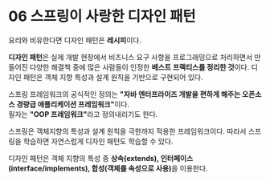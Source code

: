 # 06 스프링이 사랑한 디자인 패턴

요리와 비유한다면 디자인 패턴은 <strong>레시피</strong>이다.  

<strong>디자인 패턴</strong>은 실제 개발 현장에서 비즈니스 요구 사항을 프로그래밍으로 처리하면서 만들어진 다양한 해결책 중에 많은 사람들이 인정한 <strong>베스트 프랙티스를 정리한 것</strong>이다.
디자인 패턴은 객체 지향 특성과 설계 원칙을 기반으로 구현되어 있다.  

스프링 프레임워크의 공식적인 정의는 <strong>"자바 엔터프라이즈 개발을 편하게 해주는 오픈소스 경량급 애플리케이션 프레임워크"</strong>이다.  
필자는 <strong>"OOP 프레임워크"</strong>라고 정의내리기도 한다.  

스프링은 객체지향의 특성과 설계 원칙을 극한까지 적용한 프레임워크이다. 따라서 스프링을 학습하면 자연스럽게 디자인 패턴도 학습할 수 있다.  

디자인 패턴은 객체 지향의 특성 중 <strong>상속(extends), 인터페이스(interface/implements), 합성(객체를 속성으로 사용)</strong>을 이용한다.  

  
